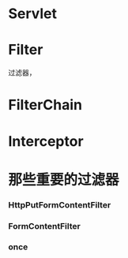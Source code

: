 # Servlet 


# Filter  
过滤器，

# FilterChain 


# Interceptor


# 那些重要的过滤器
### HttpPutFormContentFilter

### FormContentFilter

### once




